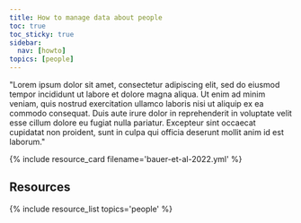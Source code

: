 ```yaml
---
title: How to manage data about people
toc: true
toc_sticky: true
sidebar:
  nav: [howto]
topics: [people]
---
```


"Lorem ipsum dolor sit amet, consectetur adipiscing elit, sed do eiusmod tempor incididunt ut labore et dolore magna aliqua. Ut enim ad minim veniam, quis nostrud exercitation ullamco laboris nisi ut aliquip ex ea commodo consequat. Duis aute irure dolor in reprehenderit in voluptate velit esse cillum dolore eu fugiat nulla pariatur. Excepteur sint occaecat cupidatat non proident, sunt in culpa qui officia deserunt mollit anim id est laborum."

{% include resource_card filename='bauer-et-al-2022.yml' %}

## Resources

{% include resource_list topics='people' %}
